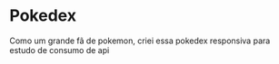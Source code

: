 # Pokedex

Como um grande fã de pokemon, criei essa pokedex responsiva para estudo de consumo de api

